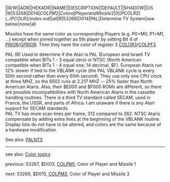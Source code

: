 ||R/W||ADR||HEXADR||NAME||DESCRIPTION||DEFAULT||SHADOW||OS  
|W|53268|$D014|COLPM2|Color of Player and Missile 2|0|[PCOLR2](../PCOLR2/index.md)|all  
|R|53268|$D014|PAL|Determine TV System|see below|none|all  
  
Missiles have the same color as corresponding Players (e.g. P0=M0, P1=M1, ...) except when joined together as 5th player by setting Bit 4 of [PRIOR](../PRIOR/index.md)/[GPRIOR](../GPRIOR/index.md). Then they have the color of register 3 [COLOR3](../COLOR3/index.md)/[COLPF3](../COLPF3/index.md).  
  
PAL (R) Used to determine if the Atari is PAL (European and Israeli TV compatible when BITs 1 - 3 equal zero) or NTSC (North American compatible when BITs 1 - 4 equal one; 14 decimal, $F). European Ataris run 12% slower if tied to the VBLANK cycle (the PAL VBLANK cycle is every 50th second rather than every 60th second). They use only one CPU clock at three MHZ, so the 6502 runs at 2.217 MHZ -- 25% faster than North American Ataris. Also, their $E000 and $F000 ROMs are different, so there are possible incompatibilities with North American Ataris in the cassette handling routines. There is a third TV standard called SECAM, used in France, the USSR, and parts of Africa. I am unaware if there is any Atari support for SECAM standards.  
PAL TV has more scan lines per frame, 312 compared to 262. NTSC Ataris compensate by adding extra lines at the beginning of the VBLANK routine. Display lists do not have to be altered, and colors are the same because of a hardware modification.  
  
See also: [PALNTS](../PALNTS/index.md)  
  
  
---
see also: [Color topics](../Color_topics/index.md)  
  
previous: 53267, $D013, [COLPM1](../COLPM1/index.md), Color of Player and Missile 1  
  
next: 53269, $D015, [COLPM3](../COLPM3/index.md), Color of Player and Missile 3  
